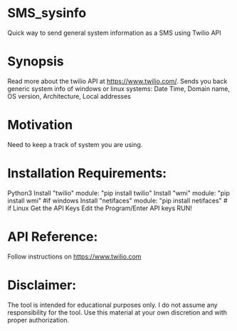 # SMS_sysinfo
Quick way to send general system information as a SMS using Twilio API  

# Synopsis
Read more about the twilio API at https://www.twilio.com/. Sends you back generic system info of windows or linux systems: Date Time, Domain name, OS version, Architecture, Local addresses

# Motivation
Need to keep a track of system you are using.   

# Installation Requirements:
Python3
Install "twilio" module: "pip install twilio" 
Install "wmi" module: "pip install wmi" #if windows
Install "netifaces" module: "pip install netifaces" # if Linux
Get the API Keys
Edit the Program/Enter API keys
RUN!

# API Reference:
Follow instructions on https://www.twilio.com


# Disclaimer:
The tool is intended for educational purposes only. I do not assume any responsibility for the tool. Use this material at your own discretion and with proper authorization. 





